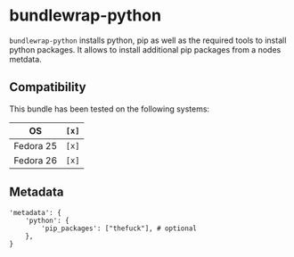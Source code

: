# bundlewrap-python

`bundlewrap-python` installs python, pip as well as the required tools to install python packages.
It allows to install additional pip packages from a nodes metdata.

## Compatibility

This bundle has been tested on the following systems:

| OS          | `[x]` |
| ----------- | ----- |
| Fedora 25   | `[x]` |
| Fedora 26   | `[x]` |

## Metadata

    'metadata': {
        'python': {
            'pip_packages': ["thefuck"], # optional
        },
    }
